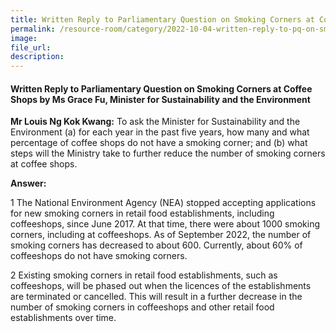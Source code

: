 ```yaml
---  
title: Written Reply to Parliamentary Question on Smoking Corners at Coffee Shops by Ms Grace Fu, Minister for Sustainability and the Environment
permalink: /resource-room/category/2022-10-04-written-reply-to-pq-on-smoking-corners-at-coffee-shops/
image:  
file_url:  
description:  
---  
```

#### Written Reply to Parliamentary Question on Smoking Corners at Coffee Shops by Ms Grace Fu, Minister for Sustainability and the Environment

**Mr Louis Ng Kok Kwang:** To ask the Minister for Sustainability and the Environment (a) for each year in the past five years, how many and what percentage of coffee shops do not have a smoking corner; and (b) what steps will the Ministry take to further reduce the number of smoking corners at coffee shops.

**Answer:**

1 The National Environment Agency (NEA) stopped accepting applications for new smoking corners in retail food establishments, including coffeeshops, since June 2017. At that time, there were about 1000 smoking corners, including at coffeeshops. As of September 2022, the number of smoking corners has decreased to about 600. Currently, about 60% of coffeeshops do not have smoking corners.

2 Existing smoking corners in retail food establishments, such as coffeeshops, will be phased out when the licences of the establishments are terminated or cancelled. This will result in a further decrease in the number of smoking corners in coffeeshops and other retail food establishments over time.
